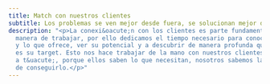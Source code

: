 ```yaml
---
title: Match con nuestros clientes
subtitle: Los problemas se ven mejor desde fuera, se solucionan mejor desde dentro.
description: "<p>La conexi&oacute;n con los clientes es parte fundamental de nuestra
  manera de trabajar, por ello dedicamos el tiempo necesario para conocer su empresa,
  y lo que ofrece, ver su potencial y a descubrir de manera profunda qui&eacute;n
  es su target. Esto nos hace trabajar de la mano con nuestros clientes, de t&uacute;
  a t&uacute;, porque ellos saben lo que necesitan, nosotros sabemos la mejor forma
  de conseguirlo.</p>"
---
```


